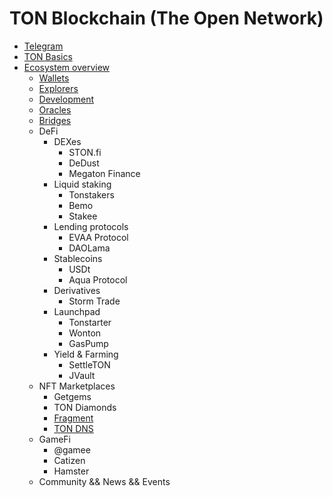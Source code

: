 # TON Blockchain (The Open Network)

* [Telegram](./telegram.md) 
* [TON Basics](./basics.md)
* [Ecosystem overview](./ecosystem.md)
  - [Wallets](./wallets.md)
  - [Explorers](./explorers.md)
  - [Development](./development.md)
  - [Oracles](./oracles.md)
  - [Bridges](./bridges.md)
  - DeFi
    * DEXes
      - STON.fi
      - DeDust
      - Megaton Finance
    * Liquid staking
      - Tonstakers
      - Bemo
      - Stakee
    * Lending protocols
      - EVAA Protocol
      - DAOLama
    * Stablecoins
      - USDt
      - Aqua Protocol
    * Derivatives
      - Storm Trade
    * Launchpad
      - Tonstarter
      - Wonton
      - GasPump
    * Yield & Farming
      - SettleTON
      - JVault
   - NFT Marketplaces
      * Getgems
      * TON Diamonds
      * [Fragment](./fragment.md)
      * [TON DNS](./dns.md)
   - GameFi
     * @gamee
     * Catizen
     * Hamster
   - Community && News && Events
   
